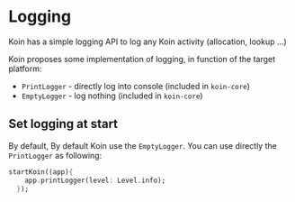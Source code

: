 # Logging

Koin has a simple logging API to log any Koin activity (allocation, lookup ...)

Koin proposes some implementation of logging, in function of the target platform:

* `PrintLogger` - directly log into console (included in `koin-core`)
* `EmptyLogger` - log nothing (included in `koin-core`)

## Set logging at start

By default, By default Koin use the `EmptyLogger`. You can use directly the `PrintLogger` as following:

```dart
startKoin((app){
    app.printLogger(level: Level.info);
  });
```


